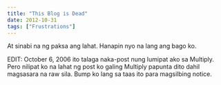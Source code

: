 ```yaml
---
title: "This Blog is Dead"
date: 2012-10-31
tags: ["Frustrations"]
---
```


At sinabi na ng paksa ang lahat. Hanapin nyo na lang ang bago ko.

EDIT: October 6, 2006 ito talaga naka-post nung lumipat ako sa Multiply. Pero nilipat ko na lahat ng post ko galing Multiply papunta dito dahil magsasara na raw sila. Bump ko lang sa taas ito para magsilbing notice.